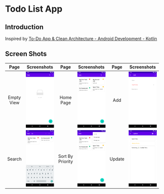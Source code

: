 # Todo List App

## Introduction

Inspired by [To-Do App & Clean Architecture - Android Development - Kotlin](https://www.udemy.com/course/to-do-app-clean-architecture-android-development-kotlin/)

## Screen Shots

| Page       | Screenshots                                     | Page             | Screenshots                                 | Page   | Screenshots                                     |
|:----------:|:-----------------------------------------------:|:----------------:|:-------------------------------------------:|:------:|:-----------------------------------------------:|
| Empty View | ![Empty View](screenshots/Empty.png)            | Home Page        | ![Home Page](screenshots/HomePage.png)      | Add    | ![Add Todo job](screenshots/Add.png)            |
| Search     | ![Search Todo job](screenshots/Search-Item.png) | Sort By Priority | ![Sort By Priority](screenshots/SortBy.png) | Update | ![Update Todo job](screenshots/Update-Item.png) |
